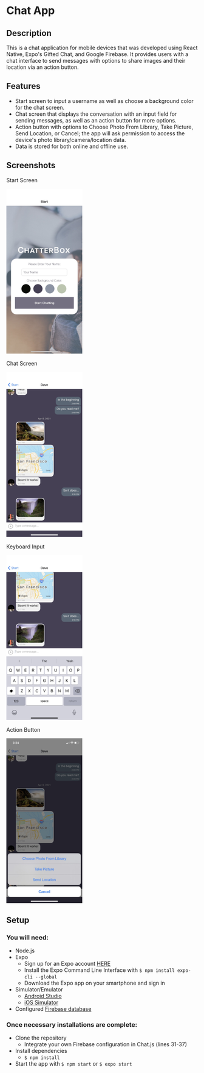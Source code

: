 # Chat App

## Description

This is a chat application for mobile devices that was developed using React Native, Expo's Gifted Chat, and Google Firebase. It provides users with a chat interface to send messages with options to share images and their location via an action button.

## Features

- Start screen to input a username as well as choose a background color for the chat screen.
- Chat screen that displays the conversation with an input field for sending messages, as well as an action button for more options.
- Action button with options to Choose Photo From Library, Take Picture, Send Location, or Cancel; the app will ask permission to access the device's photo library/camera/location data.
- Data is stored for both online and offline use.

## Screenshots

Start Screen

<img src="/assets/StartSS.jpg" width="200"/>

Chat Screen

<img src="/assets/ChatSS.jpeg" width="200"/>

Keyboard Input

<img src="/assets/TypeSS.jpg" width="200"/>

Action Button

<img src="/assets/ActionSS.jpg" width="200"/>

## Setup

### You will need:

- Node.js
- Expo
  - Sign up for an Expo account [HERE](https://expo.io/signup)
  - Install the Expo Command Line Interface with `$ npm install expo-cli --global`
  - Download the Expo app on your smartphone and sign in
- Simulator/Emulator
  - [Android Studio](https://docs.expo.io/workflow/android-studio-emulator/)
  - [iOS Simulator](https://docs.expo.io/workflow/ios-simulator/)
- Configured [Firebase database](https://codinglatte.com/posts/how-to/how-to-create-a-firebase-project/)

### Once necessary installations are complete:

- Clone the repository
  - Integrate your own Firebase configuration in Chat.js (lines 31-37)
- Install dependencies
  - `$ npm install`
- Start the app with `$ npm start` or `$ expo start`
